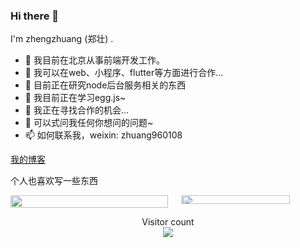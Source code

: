 ### Hi there 👋

I'm zhengzhuang (郑壮) .

- 🍒 我目前在北京从事前端开发工作。
- 📍 我可以在web、小程序、flutter等方面进行合作...
- 🔭 目前正在研究node后台服务相关的东西
- 🌱 我目前正在学习egg.js~
- 👯 我正在寻找合作的机会...
- 💬 可以式问我任何你想问的问题~
- 📫 如何联系我，weixin: zhuang960108

<a href='https://zhengzhuang96.github.io/blog/' target='_blank'>我的博客</a>

个人也喜欢写一些东西

<div style="display: flex; width: 100%;">
  <div style="width: 50%;display: flex;justify-content: center;">
    <img src="https://github-readme-stats.vercel.app/api?username=zhengzhuang96&show_icons=true&theme=radical" style="width: 100%;" />
  </div>
  <div style="width: 50%; display: flex;justify-content: center;">
    <img src="https://github-readme-stats.vercel.app/api/top-langs/?username=zhengzhuang96&layout=compact"" style="width: 83%;" />
  </div>
</div>

<p align="center">
  Visitor count<br>
  <img src="https://profile-counter.glitch.me/zhengzhuang96/count.svg" />
</p>

<!--
**zhengzhuang96/zhengzhuang96** is a ✨ _special_ ✨ repository because its `README.md` (this file) appears on your GitHub profile.

Here are some ideas to get you started:

- 🔭 I’m currently working on ...
- 🌱 I’m currently learning ...
- 👯 I’m looking to collaborate on ...
- 🤔 I’m looking for help with ...
- 💬 Ask me about ...
- 📫 How to reach me: ...
- 😄 Pronouns: ...
- ⚡ Fun fact: ...
-->
